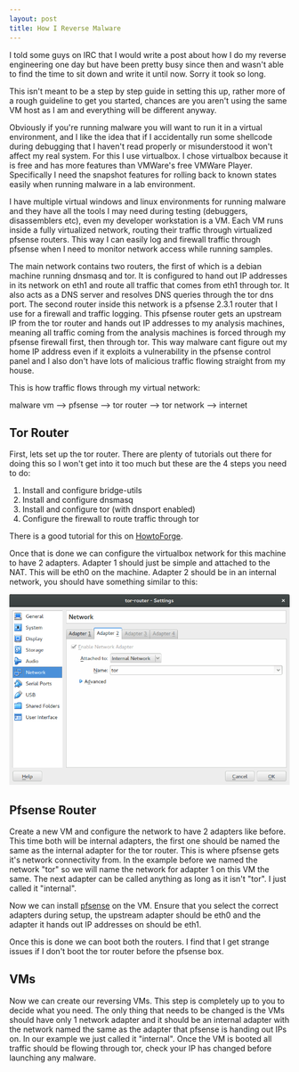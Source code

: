 ```yaml
---
layout: post
title: How I Reverse Malware
---
```


I told some guys on IRC that I would write a post about how I do my reverse engineering one day but have been pretty busy since then and wasn't able to find the time to sit down and write it until now. Sorry it took so long.

This isn't meant to be a step by step guide in setting this up, rather more of a rough guideline to get you started, chances are you aren't using the same VM host as I am and everything will be different anyway.

Obviously if you're running malware you will want to run it in a virtual environment, and I like the idea that if I accidentally run some shellcode during debugging that I haven't read properly or misunderstood it won't affect my real system. For this I use virtualbox. I chose virtualbox because it is free and has more features than VMWare's free VMWare Player. Specifically I need the snapshot features for rolling back to known states easily when running malware in a lab environment.

I have multiple virtual windows and linux environments for running malware and they have all the tools I may need during testing (debuggers, disassemblers etc), even my developer workstation is a VM. Each VM runs inside a fully virtualized network, routing their traffic through virtualized pfsense routers. This way I can easily log and firewall traffic through pfsense when I need to monitor network access while running samples.

The main network contains two routers, the first of which is a debian machine running dnsmasq and tor. It is configured to hand out IP addresses in its network on eth1 and route all traffic that comes from eth1 through tor. It also acts as a DNS server and resolves DNS queries through the tor dns port.
The second router inside this network is a pfsense 2.3.1 router that I use for a firewall and traffic logging. This pfsense router gets an upstream IP from the tor router and hands out IP addresses to my analysis machines, meaning all traffic coming from the analysis machines is forced through my pfsense firewall first, then through tor. This way malware cant figure out my home IP address even if it exploits a vulnerability in the pfsense control panel and I also don't have lots of malicious traffic flowing straight from my house.

This is how traffic flows through my virtual network:

malware vm --> pfsense --> tor router --> tor network --> internet


## Tor Router

First, lets set up the tor router. There are plenty of tutorials out there for doing this so I won't get into it too much but these are the 4 steps you need to do:

1. Install and configure bridge-utils
2. Install and configure dnsmasq
3. Install and configure tor (with dnsport enabled)
4. Configure the firewall to route traffic through tor

There is a good tutorial for this on [HowtoForge](https://www.howtoforge.com/how-to-set-up-a-tor-middlebox-routing-all-virtualbox-virtual-machine-traffic-over-the-tor-network).

Once that is done we can configure the virtualbox network for this machine to have 2 adapters. Adapter 1 should just be simple and attached to the NAT. This will be eth0 on the machine. Adapter 2 should be in an internal network, you should have something similar to this:

![tor router network settings](/images/tor-router-settings.png "tor router network settings")

## Pfsense Router

Create a new VM and configure the network to have 2 adapters like before. This time both will be internal adapters, the first one should be named the same as the internal adapter for the tor router. This is where pfsense gets it's network connectivity from. In the example before we named the network "tor" so we will name the network for adapter 1 on this VM the same. The next adapter can be called anything as long as it isn't "tor". I just called it "internal".

Now we can install [pfsense](https://www.pfsense.org/download/) on the VM. Ensure that you select the correct adapters during setup, the upstream adapter should be eth0 and the adapter it hands out IP addresses on should be eth1.

Once this is done we can boot both the routers. I find that I get strange issues if I don't boot the tor router before the pfsense box.

## VMs

Now we can create our reversing VMs. This step is completely up to you to decide what you need. The only thing that needs to be changed is the VMs should have only 1 network adapter and it should be an internal adapter with the network named the same as the adapter that pfsense is handing out IPs on. In our example we just called it "internal". Once the VM is booted all traffic should be flowing through tor, check your IP has changed before launching any malware.
